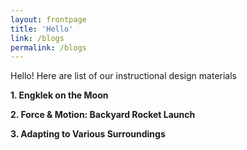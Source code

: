```yaml
---
layout: frontpage
title: 'Hello'
link: /blogs
permalink: /blogs
---
```


Hello! Here are list of our instructional design materials

**1. Engklek on the Moon**


**2. Force & Motion: Backyard Rocket Launch**


**3. Adapting to Various Surroundings**
